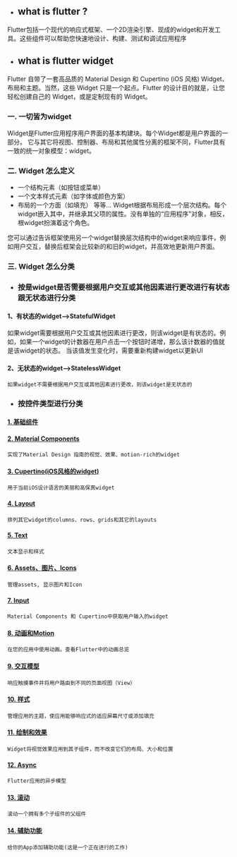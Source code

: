 - ## what is flutter ?
Flutter包括一个现代的响应式框架、一个2D渲染引擎、现成的widget和开发工具。这些组件可以帮助您快速地设计、构建、测试和调试应用程序
- ## what is flutter widget
Flutter 自带了一套高品质的 Material Design 和 Cupertino (iOS 风格) Widget、布局和主题。当然，这些 Widget 只是一个起点。Flutter 的设计目的就是，让您轻松创建自己的 Widget，或是定制现有的 Widget。

### 一. 一切皆为widget
Widget是Flutter应用程序用户界面的基本构建块。每个Widget都是用户界面的一部分。 它与其它将视图、控制器、布局和其他属性分离的框架不同，Flutter具有一致的统一对象模型：widget。

### 二. Widget 怎么定义
- 一个结构元素（如按钮或菜单）
- 一个文本样式元素（如字体或颜色方案）
- 布局的一个方面（如填充）
等等…
Widget根据布局形成一个层次结构。每个widget嵌入其中，并继承其父项的属性。没有单独的“应用程序”对象，相反，根widget扮演着这个角色。

您可以通过告诉框架使用另一个widget替换层次结构中的widget来响应事件，例如用户交互，替换后框架会比较新的和旧的widget，并高效地更新用户界面。

### 三. Widget 怎么分类
- ### 按是widget是否需要根据用户交互或其他因素进行更改进行有状态跟无状态进行分类
#### 1、有状态的widget-->StatefulWidget

如果widget需要根据用户交互或其他因素进行更改，则该widget是有状态的。例如，如果一个widget的计数器在用户点击一个按钮时递增，那么该计数器的值就是该widget的状态。 当该值发生变化时，需要重新构建widget以更新UI



#### 2、无状态的widget-->StatelessWidget

```
如果widget不需要根据用户交互或其他因素进行更改，则该widget是无状态的
```

- ### 按控件类型进行分类

####  [1. 基础组件](https://flutterchina.club/widgets/basics/)

#### [2. Material Components](https://flutterchina.club/widgets/material/)
```
实现了Material Design 指南的视觉、效果、motion-rich的widget
```
#### [3. Cupertino(iOS风格的widget)](https://flutterchina.club/widgets/cupertino/)
```
用于当前iOS设计语言的美丽和高保真widget
```
#### [4. Layout](https://flutterchina.club/widgets/layout/)
```
排列其它widget的columns、rows、grids和其它的layouts
```
#### [5. Text](https://flutterchina.club/widgets/text/)
```
文本显示和样式
```
#### [6. Assets、图片、Icons](https://flutterchina.club/widgets/assets/)
```
管理assets, 显示图片和Icon
```
#### [7. Input](https://flutterchina.club/widgets/input/)
```
Material Components 和 Cupertino中获取用户输入的widget
```
#### [8. 动画和Motion](https://flutterchina.club/widgets/animation/)
```
在您的应用中使用动画。查看Flutter中的动画总览
```
#### [9. 交互模型](https://flutterchina.club/widgets/interaction/)
```
响应触摸事件并将用户路由到不同的页面视图（View）
```
#### [10. 样式](https://flutterchina.club/widgets/styling/)
```
管理应用的主题，使应用能够响应式的适应屏幕尺寸或添加填充
```
#### [11. 绘制和效果](https://flutterchina.club/widgets/painting/)
```
Widget将视觉效果应用到其子组件，而不改变它们的布局、大小和位置
```
#### [12. Async](https://flutterchina.club/widgets/async/)
```
Flutter应用的异步模型
```
#### [13. 滚动](https://flutterchina.club/widgets/scrolling/)
```
滚动一个拥有多个子组件的父组件
```
#### [14. 辅助功能](https://flutterchina.club/widgets/accessibility/)
```
给你的App添加辅助功能(这是一个正在进行的工作)
```
